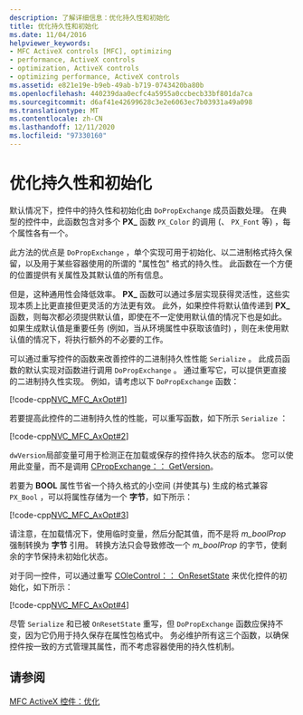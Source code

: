 ```yaml
---
description: 了解详细信息：优化持久性和初始化
title: 优化持久性和初始化
ms.date: 11/04/2016
helpviewer_keywords:
- MFC ActiveX controls [MFC], optimizing
- performance, ActiveX controls
- optimization, ActiveX controls
- optimizing performance, ActiveX controls
ms.assetid: e821e19e-b9eb-49ab-b719-0743420ba80b
ms.openlocfilehash: 440239daa0ecfc4a5955a0ccbecb33bf801da7ca
ms.sourcegitcommit: d6af41e42699628c3e2e6063ec7b03931a49a098
ms.translationtype: MT
ms.contentlocale: zh-CN
ms.lasthandoff: 12/11/2020
ms.locfileid: "97330160"
---
```

# <a name="optimizing-persistence-and-initialization"></a>优化持久性和初始化

默认情况下，控件中的持久性和初始化由 `DoPropExchange` 成员函数处理。 在典型的控件中，此函数包含对多个 **PX_** 函数 `PX_Color` 的调用 (、 `PX_Font` 等) ，每个属性各有一个。

此方法的优点是 `DoPropExchange` ，单个实现可用于初始化、以二进制格式持久保留，以及用于某些容器使用的所谓的 "属性包" 格式的持久性。 此函数在一个方便的位置提供有关属性及其默认值的所有信息。

但是，这种通用性会降低效率。 **PX_** 函数可以通过多层实现获得灵活性，这些实现本质上比更直接但更灵活的方法更有效。 此外，如果控件将默认值传递到 **PX_** 函数，则每次都必须提供默认值，即使在不一定使用默认值的情况下也是如此。 如果生成默认值是重要任务 (例如，当从环境属性中获取该值时) ，则在未使用默认值的情况下，将执行额外的不必要的工作。

可以通过重写控件的函数来改善控件的二进制持久性性能 `Serialize` 。 此成员函数的默认实现对函数进行调用 `DoPropExchange` 。 通过重写它，可以提供更直接的二进制持久性实现。 例如，请考虑以下 `DoPropExchange` 函数：

[!code-cpp[NVC_MFC_AxOpt#1](codesnippet/cpp/optimizing-persistence-and-initialization_1.cpp)]

若要提高此控件的二进制持久性的性能，可以重写函数，如下所示 `Serialize` ：

[!code-cpp[NVC_MFC_AxOpt#2](codesnippet/cpp/optimizing-persistence-and-initialization_2.cpp)]

`dwVersion`局部变量可用于检测正在加载或保存的控件持久状态的版本。 您可以使用此变量，而不是调用 [CPropExchange：： GetVersion](reference/cpropexchange-class.md#getversion)。

若要为 **BOOL** 属性节省一个持久格式的小空间 (并使其与) 生成的格式兼容 `PX_Bool` ，可以将属性存储为一个 **字节**，如下所示：

[!code-cpp[NVC_MFC_AxOpt#3](codesnippet/cpp/optimizing-persistence-and-initialization_3.cpp)]

请注意，在加载情况下，使用临时变量，然后分配其值，而不是将 *m_boolProp* 强制转换为 **字节** 引用。 转换方法只会导致修改一个 *m_boolProp* 的字节，使剩余的字节保持未初始化状态。

对于同一控件，可以通过重写 [COleControl：： OnResetState](reference/colecontrol-class.md#onresetstate) 来优化控件的初始化，如下所示：

[!code-cpp[NVC_MFC_AxOpt#4](codesnippet/cpp/optimizing-persistence-and-initialization_4.cpp)]

尽管 `Serialize` 和已被 `OnResetState` 重写，但 `DoPropExchange` 函数应保持不变，因为它仍用于持久保存在属性包格式中。 务必维护所有这三个函数，以确保控件按一致的方式管理其属性，而不考虑容器使用的持久性机制。

## <a name="see-also"></a>请参阅

[MFC ActiveX 控件：优化](mfc-activex-controls-optimization.md)
